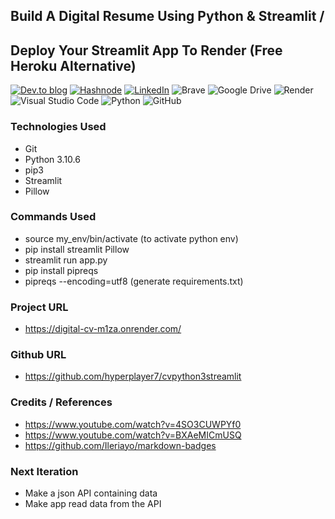 ## Build A Digital Resume Using Python & Streamlit /
## Deploy Your Streamlit App To Render (Free Heroku Alternative)

<a target="_blank" href="https://dev.to/hyperplayer7">![Dev.to blog](https://img.shields.io/badge/dev.to-0A0A0A?style=for-the-badge&logo=dev.to&logoColor=white)</a>
<a target="_blank" href="https://shoshin.hashnode.dev/">![Hashnode](https://img.shields.io/badge/Hashnode-2962FF?style=for-the-badge&logo=hashnode&logoColor=white)</a>
<a target="_blank" href="https://www.linkedin.com/in/bryancarlsonchan/">![LinkedIn](https://img.shields.io/badge/linkedin-%230077B5.svg?style=for-the-badge&logo=linkedin&logoColor=white)</a>
![Brave](https://img.shields.io/badge/Brave-FB542B?style=for-the-badge&logo=Brave&logoColor=white)
![Google Drive](https://img.shields.io/badge/Google%20Drive-4285F4?style=for-the-badge&logo=googledrive&logoColor=white)
![Render](https://img.shields.io/badge/Render-%46E3B7.svg?style=for-the-badge&logo=render&logoColor=white)
![Visual Studio Code](https://img.shields.io/badge/Visual%20Studio%20Code-0078d7.svg?style=for-the-badge&logo=visual-studio-code&logoColor=white)
![Python](https://img.shields.io/badge/python-3670A0?style=for-the-badge&logo=python&logoColor=ffdd54)
![GitHub](https://img.shields.io/badge/github-%23121011.svg?style=for-the-badge&logo=github&logoColor=white)




### Technologies Used
- Git
- Python 3.10.6
- pip3
- Streamlit
- Pillow

### Commands Used
- source my_env/bin/activate (to activate python env)
- pip install streamlit Pillow
- streamlit run app.py
- pip install pipreqs
- pipreqs --encoding=utf8 (generate requirements.txt)

### Project URL
- https://digital-cv-m1za.onrender.com/

### Github URL
- https://github.com/hyperplayer7/cvpython3streamlit

### Credits / References
- https://www.youtube.com/watch?v=4SO3CUWPYf0
- https://www.youtube.com/watch?v=BXAeMICmUSQ
- https://github.com/Ileriayo/markdown-badges

### Next Iteration
- Make a json API containing data
- Make app read data from the API